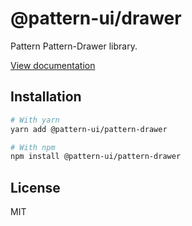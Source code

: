 # @pattern-ui/drawer

Pattern Pattern-Drawer library.

[View documentation](https://pattern.icu/)

## Installation

```sh
# With yarn
yarn add @pattern-ui/pattern-drawer

# With npm
npm install @pattern-ui/pattern-drawer
```

## License

MIT
